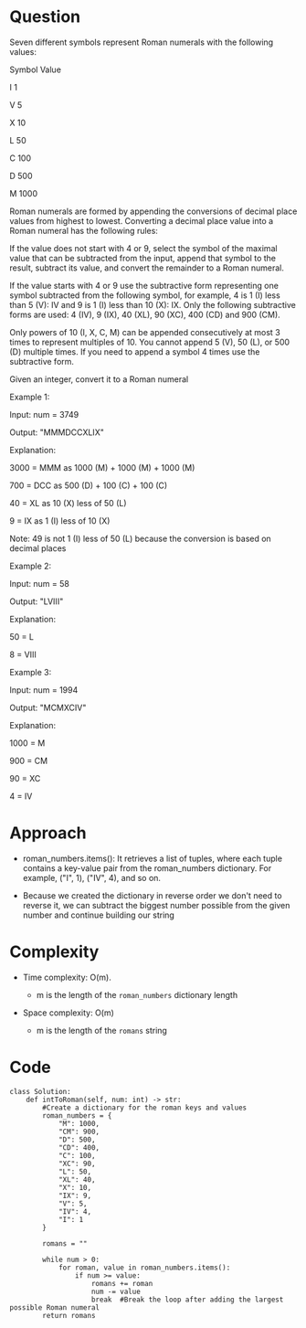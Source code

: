# Question
Seven different symbols represent Roman numerals with the following values:

Symbol	Value

I	1

V	5

X	10

L	50

C	100

D	500

M	1000

Roman numerals are formed by appending the conversions of decimal place values from highest to lowest. Converting a decimal place value into a Roman numeral has the following rules:

If the value does not start with 4 or 9, select the symbol of the maximal value that can be subtracted from the input, append that symbol to the result, subtract its value, and convert the remainder to a Roman numeral.

If the value starts with 4 or 9 use the subtractive form representing one symbol subtracted from the following symbol, for example, 4 is 1 (I) less than 5 (V): IV and 9 is 1 (I) less than 10 (X): IX. Only the following subtractive forms are used: 4 (IV), 9 (IX), 40 (XL), 90 (XC), 400 (CD) and 900 (CM).

Only powers of 10 (I, X, C, M) can be appended consecutively at most 3 times to represent multiples of 10. You cannot append 5 (V), 50 (L), or 500 (D) multiple times. If you need to append a symbol 4 times use the subtractive form.

Given an integer, convert it to a Roman numeral

Example 1:

Input: num = 3749

Output: "MMMDCCXLIX"

Explanation:

3000 = MMM as 1000 (M) + 1000 (M) + 1000 (M)

 700 = DCC as 500 (D) + 100 (C) + 100 (C)
 
  40 = XL as 10 (X) less of 50 (L)
  
   9 = IX as 1 (I) less of 10 (X)

Note: 49 is not 1 (I) less of 50 (L) because the conversion is based on decimal places

Example 2:

Input: num = 58

Output: "LVIII"

Explanation:

50 = L

 8 = VIII

Example 3:

Input: num = 1994

Output: "MCMXCIV"

Explanation:

1000 = M

 900 = CM
 
  90 = XC
  
   4 = IV

# Approach
- roman_numbers.items(): It retrieves a list of tuples, where each tuple contains a key-value pair from the roman_numbers dictionary. For example, ("I", 1), ("IV", 4), and so on.

- Because we created the dictionary in reverse order we don't need to reverse it, we can subtract the biggest number possible from the given number and continue building our string

# Complexity
- Time complexity: O(m).
    - m is the length of the ``roman_numbers`` dictionary length

- Space complexity: O(m)
    - m is the length of the ``romans`` string

# Code
```
class Solution:
    def intToRoman(self, num: int) -> str:
        #Create a dictionary for the roman keys and values
        roman_numbers = {
            "M": 1000,
            "CM": 900,
            "D": 500,
            "CD": 400,
            "C": 100,
            "XC": 90,
            "L": 50,
            "XL": 40,
            "X": 10,
            "IX": 9,
            "V": 5,
            "IV": 4,
            "I": 1
        }

        romans = ""

        while num > 0:
            for roman, value in roman_numbers.items():
                if num >= value:
                    romans += roman
                    num -= value
                    break  #Break the loop after adding the largest possible Roman numeral
        return romans
```

